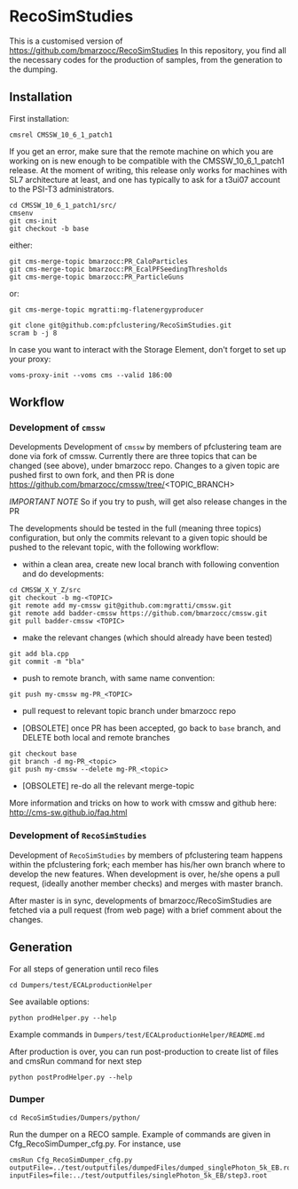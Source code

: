 # RecoSimStudies

This is a customised version of https://github.com/bmarzocc/RecoSimStudies
In this repository, you find all the necessary codes for the production of samples, from the generation to the dumping.

## Installation

First installation:
```
cmsrel CMSSW_10_6_1_patch1
```
If you get an error, make sure that the remote machine on which you are working on is new enough to be compatible with the CMSSW_10_6_1_patch1 release. At the moment of writing, this release only works for machines with SL7 architecture at least, and one has typically to ask for a t3ui07 account to the PSI-T3 administrators.

```
cd CMSSW_10_6_1_patch1/src/
cmsenv
git cms-init
git checkout -b base
```
either:
```
git cms-merge-topic bmarzocc:PR_CaloParticles
git cms-merge-topic bmarzocc:PR_EcalPFSeedingThresholds
git cms-merge-topic bmarzocc:PR_ParticleGuns
```
or:
```
git cms-merge-topic mgratti:mg-flatenergyproducer
```

```
git clone git@github.com:pfclustering/RecoSimStudies.git
scram b -j 8
```

In case you want to interact with the Storage Element, don't forget to set up your proxy:
```    
voms-proxy-init --voms cms --valid 186:00
```

## Workflow

### Development of ```cmssw```
Developments Development of ```cmssw``` by members of pfclustering team are done via fork of cmssw.
Currently there are three topics that can be changed (see above), under bmarzocc repo.
Changes to a given topic are pushed first to own fork, and then PR is done https://github.com/bmarzocc/cmssw/tree/<TOPIC_BRANCH>

*IMPORTANT NOTE*  So if you try to push, will get also release changes in the PR

The developments should be tested in the full (meaning three topics) configuration, but only the commits relevant to a given topic should be pushed
to the relevant topic, with the following workflow:

* within a clean area, create new local branch with following convention and do developments:
```
cd CMSSW_X_Y_Z/src
git checkout -b mg-<TOPIC>
git remote add my-cmssw git@github.com:mgratti/cmssw.git 
git remote add badder-cmssw https://github.com/bmarzocc/cmssw.git
git pull badder-cmssw <TOPIC>
```
* make the relevant changes (which should already have been tested)
```
git add bla.cpp
git commit -m "bla" 
```
* push to remote branch, with same name convention:
```
git push my-cmssw mg-PR_<TOPIC>
```
* pull request to relevant topic branch under bmarzocc repo

* [OBSOLETE] once PR has been accepted, go back to `base` branch, and DELETE both local and remote branches
```
git checkout base
git branch -d mg-PR_<topic>
git push my-cmssw --delete mg-PR_<topic>
```
* [OBSOLETE] re-do all the relevant merge-topic 

More information and tricks on how to work with cmssw and github here: http://cms-sw.github.io/faq.html


### Development of ```RecoSimStudies```
Development of ```RecoSimStudies``` by members of pfclustering team happens within the pfclustering fork; 
each member has his/her own branch where to develop the new features. When development is over, he/she opens a pull request,
(ideally another member checks) and merges with master branch.

After master is in sync, developments of bmarzocc/RecoSimStudies are fetched via a pull request (from web page) with a brief comment about the changes.

## Generation
For all steps of generation until reco files 
```
cd Dumpers/test/ECALproductionHelper
```
See available options:
```
python prodHelper.py --help
```
Example commands in ```Dumpers/test/ECALproductionHelper/README.md```

After production is over, you can run post-production to create list of files and cmsRun command for next step
```
python postProdHelper.py --help
```

### Dumper
```                         
cd RecoSimStudies/Dumpers/python/
```

Run the dumper on a RECO sample. Example of commands are given in Cfg_RecoSimDumper_cfg.py. For instance, use

```
cmsRun Cfg_RecoSimDumper_cfg.py outputFile=../test/outputfiles/dumpedFiles/dumped_singlePhoton_5k_EB.root inputFiles=file:../test/outputfiles/singlePhoton_5k_EB/step3.root
```


